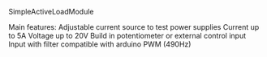 SimpleActiveLoadModule

Main features:
Adjustable current source to test power supplies
Current up to 5A
Voltage up to 20V
Build in potentiometer or external control input
Input with filter compatible with arduino PWM (490Hz)




